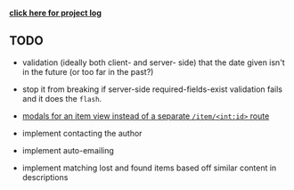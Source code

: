 **[click here for project log](https://docs.google.com/document/d/15nM9X0eWFdvy0PJBg230Rwo3XFstrA24aJVE9tW1lio/edit#)**

## TODO
- validation (ideally both client- and server- side) that the date given isn't in the future (or too far in the past?)
- stop it from breaking if server-side required-fields-exist validation fails and it does the `flash`.

- [modals for an item view instead of a separate `/item/<int:id>` route](https://docs.google.com/document/d/15nM9X0eWFdvy0PJBg230Rwo3XFstrA24aJVE9tW1lio/edit#heading=h.go2a2g6fa62b)

- implement contacting the author
- implement auto-emailing

- implement matching lost and found items based off similar content in descriptions